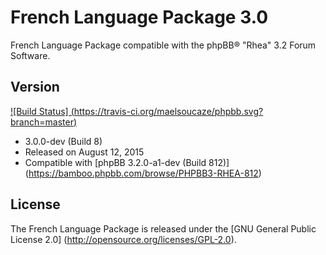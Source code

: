 French Language Package 3.0
===========================

French Language Package compatible with the phpBB® "Rhea" 3.2 Forum Software.

Version
-------

[![Build Status] (https://travis-ci.org/maelsoucaze/phpbb.svg?branch=master)](https://travis-ci.org/maelsoucaze/phpbb)

- 3.0.0-dev (Build 8)
- Released on August 12, 2015
- Compatible with [phpBB 3.2.0-a1-dev (Build 812)] (https://bamboo.phpbb.com/browse/PHPBB3-RHEA-812)

License
-------
The French Language Package is released under the [GNU General Public License 2.0] (http://opensource.org/licenses/GPL-2.0).